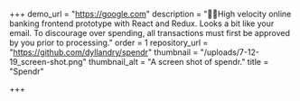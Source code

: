 +++
demo_url = "https://google.com"
description = "🏃‍♂️High velocity online banking frontend prototype with React and Redux. Looks a bit like your email. To discourage over spending, all transactions must first be approved by you prior to processing."
order = 1
repository_url = "https://github.com/dyllandry/spendr"
thumbnail = "/uploads/7-12-19_screen-shot.png"
thumbnail_alt = "A screen shot of spendr."
title = "Spendr"

+++
